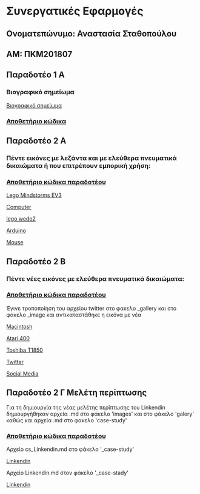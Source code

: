 # Συνεργατικές Εφαρμογές

## Ονοματεπώνυμο: Αναστασία Σταθοπούλου

## ΑΜ: ΠΚΜ201807

## Παραδοτέο 1 A

### Βιογραφικό σημείωμα

[Βιογραφικό σημείωμα](https://c18stat.github.io/online-cv/)

### [Αποθετήριο κώδικα](https://github.com/c18stat/online-cv)

## Παραδοτέο 2 A

### Πέντε εικόνες με λεζάντα και με ελεύθερα πνευματικά δικαιώματα ή που επιτρέπουν εμπορική χρήση:


### [Αποθετήριο κώδικα παραδοτέου](https://github.com/c18stat/gr)


[Lego Mindstorms EV3](https://github.com/c18stat/gr/blob/gh-pages/_gallery/11.md)

[Computer](https://github.com/c18stat/gr/blob/gh-pages/_gallery/computer.md)

[lego wedo2](https://github.com/c18stat/gr/blob/gh-pages/_gallery/2.md)

[Arduino](https://github.com/c18stat/gr/blob/gh-pages/_gallery/3.md)

[Mouse](https://github.com/c18stat/gr/blob/gh-pages/_gallery/mouse.md)

## Παραδοτέο 2 B

### Πέντε νέες εικόνες με ελεύθερα πνευματικά δικαιώματα:

### [Αποθετήριο κώδικα παραδοτέου](https://github.com/c18stat/gr)

Έγινε τροποποίηση του αρχείου twitter στο φακελο _gallery και στο φακελο _image και αντικαταστάθηκε η εικόνα με νέα

[Macintosh](https://github.com/c18stat/gr/blob/gh-pages/_gallery/macintosh.md)

[Atari 400](https://github.com/c18stat/gr/blob/gh-pages/_gallery/Atari-400.md)

[Toshiba T1850](https://github.com/c18stat/gr/blob/gh-pages/_gallery/Toshiba%20T1850.md)

[Twitter](https://github.com/c18stat/gr/blob/gh-pages/_gallery/twitter.md)

[Social Media](https://github.com/c18stat/gr/blob/gh-pages/_gallery/social%20media.md)

## Παραδοτέο 2 Γ Μελέτη περίπτωσης

Για τη δημιουργία της νέας μελέτης περίπτωσης του Linkendin δημιουργήθηκαν αρχεία .md στο φάκελο 'images' και στο φάκελο 'galery' καθώς και αρχεία .md στο φακελο 'case-study'

### [Αποθετήριο κώδικα παραδοτέου](https://github.com/c18stat/gr)

Αρχείο cs_Linkendin.md στο φάκελο '_case-study'

[Linkendin](https://github.com/c18stat/gr/blob/gh-pages/_case-study/cs-Linkendin.md)

Αρχείο Linkendin.md στον φάκελο '_case-stady'

[Linkendin](https://github.com/c18stat/gr/blob/gh-pages/_case-study/Linkendin.md)


